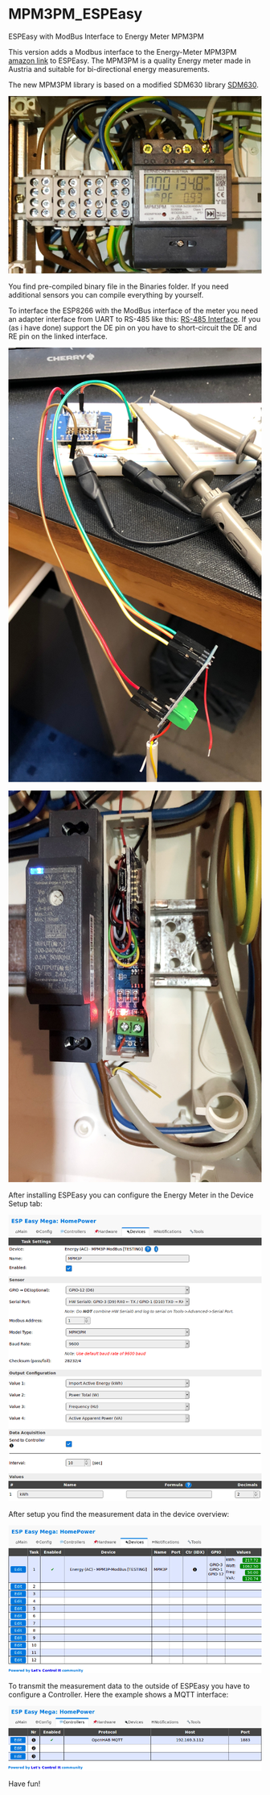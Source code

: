# MPM3PM_ESPEasy
ESPEasy with ModBus Interface to Energy Meter MPM3PM

This version adds a Modbus interface to the Energy-Meter MPM3PM [amazon link](https://www.amazon.de/Energiemessger%C3%A4t-Stromz%C3%A4hler-Drehstromz%C3%A4hler-Hutschiene-Dualdisplay/dp/B073K11PPQ/ref=sr_1_1?__mk_de_DE=%C3%85M%C3%85%C5%BD%C3%95%C3%91&keywords=MPM3PM&qid=1562506907&s=gateway&sr=8-1) to ESPEasy. The MPM3PM is a quality Energy meter made in Austria and suitable for bi-directional energy measurements.

The new MPM3PM library is based on a modified SDM630 library [SDM630](https://github.com/reaper7/SDM_Energy_Meter).

![Picture of MPM3PM](Pics/MPM3PM_Meter.JPG?raw=true "MPM3PM Meter installed")

You find pre-compiled binary file in the Binaries folder. If you need additional sensors you can compile everything by yourself.

To interface the ESP8266 with the ModBus interface of the meter you need an adapter interface from UART to RS-485 like this: [RS-485 Interface](https://www.ebay.de/itm/MAX485-TTL-Schnittstelle-Modul-Adapter-RS-485-RS-485-Arduino-Raspberry-Pi-Module/162384175341?hash=item25ced9e0ed:g:CAUAAOSwZZpdGJe7). If you (as i have done) support the DE pin on you have to short-circuit the DE and RE pin on the linked interface.


![Picture test-setup](Pics/ESP_under_test..JPG?raw=true "Setup during SW development")

![Picture test-setup](Pics/ESP_Installed.JPG?raw=true "Final HW installed")

After installing ESPEasy you can configure the Energy Meter in the Device Setup tab:

![Picture test-setup](Pics/ESPEasy_DeviceEdit.png?raw=true "MPM3PM Device Configuration")

After setup you find the measurement data in the device overview:

![Picture test-setup](Pics/ESPEasy_DeviceOverview.png?raw=true "MPM3PM Device Configuration")

To transmit the measurement data to the outside of ESPEasy you have to configure a Controller. Here the example shows a MQTT interface:

![Picture test-setup](Pics/ESPEasy_MQTT_Controller.png?raw=true "MQTT Controller in ESPEasy")

Have fun!
